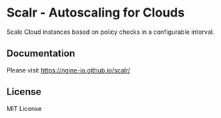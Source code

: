# Scalr - Autoscaling for Clouds

Scale Cloud instances based on policy checks in a configurable interval.

## Documentation

Please visit https://ngine-io.github.io/scalr/

## License

MIT License
